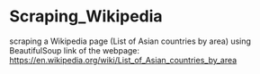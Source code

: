 # Scraping_Wikipedia
scraping a Wikipedia page (List of Asian countries by area) using BeautifulSoup <bar>
link of the webpage: https://en.wikipedia.org/wiki/List_of_Asian_countries_by_area
